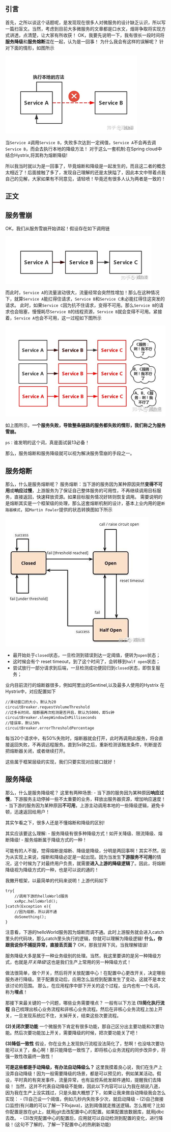## 引言

首先，之所以谈这个话题呢，是发现现在很多人对微服务的设计缺乏认识，所以写一篇扫盲文。当然，考虑到目前大多微服务的文章都是口水文，烟哥争取将实现方式讲透，点清楚，让大家有所收获！ OK，我要先说明一下，我有很长一段时间将**服务降级**和**服务熔断**混在一起，认为是一回事！ 为什么我会有这样的误解呢？ 针对下面的情形，如图所示

![img](../source/img/v2-e69d1ec1335e36f469637dafba2877ef_1440w.jpg)

当`Service A`调用`Service B`，失败多次达到一定阀值，`Service A`不会再去调`Service B`，而会去执行本地的降级方法！ 对于这么一套机制:在Spring cloud中结合Hystrix,将其称为熔断降级!

所以我当时就以为是一回事了，毕竟熔断和降级是一起发生的，而且这二者的概念太相近了！后面接触了多了，发现自己理解的还是太狭隘了，因此本文中带着点我自己的见解，大家如果有不同意见，请轻喷！毕竟还有很多人认为两者是一致的！

## 正文

## 服务雪崩

OK，我们从服务雪崩开始讲起！假设存在如下调用链

![img](../source/img/v2-5e7d2fd5a62d41c131c64aac2c9d3859_1440w.jpg)



而此时，`Service A`的流量波动很大，流量经常会突然性增加！那么在这种情况下，就算`Service A`能扛得住请求，`Service B`和`Service C`未必能扛得住这突发的请求。 此时，如果`Service C`因为抗不住请求，变得不可用。那么`Service B`的请求也会阻塞，慢慢耗尽`Service B`的线程资源，`Service B`就会变得不可用。紧接着，`Service A`也会不可用，这一过程如下图所示

![img](../source/img/v2-1b77f91995c65324650230115becaff7_1440w.jpg)



如上图所示，**一个服务失败，导致整条链路的服务都失败的情形，我们称之为服务雪崩。**

`ps：`谁发明的这个词，真是面试装13必备！

那么，服务熔断和服务降级就可以视为解决服务雪崩的手段之一。

## 服务熔断

那么，什么是服务熔断呢？ 服务熔断：当下游的服务因为某种原因突然**变得不可用**或**响应过慢**，上游服务为了保证自己整体服务的可用性，不再继续调用目标服务，直接返回，快速释放资源。如果目标服务情况好转则恢复调用。 需要说明的是熔断其实是一个框架级的处理，那么这套熔断机制的设计，基本上业内用的是`断路器模式`，如`Martin Fowler`提供的状态转换图如下所示

![img](../source/img/v2-cc1ea6f4db442c624728f928abe3fd36_1440w.jpg)



- 最开始处于`closed`状态，一旦检测到错误到达一定阈值，便转为`open`状态；
- 这时候会有个 reset timeout，到了这个时间了，会转移到`half open`状态；
- 尝试放行一部分请求到后端，一旦检测成功便回归到`closed`状态，即恢复服务；

业内目前流行的熔断器很多，例如阿里出的Sentinel,以及最多人使用的Hystrix 在Hystrix中，对应配置如下

```text
//滑动窗口的大小，默认为20
circuitBreaker.requestVolumeThreshold 
//过多长时间，熔断器再次检测是否开启，默认为5000，即5s钟
circuitBreaker.sleepWindowInMilliseconds 
//错误率，默认50%
circuitBreaker.errorThresholdPercentage
```

每当20个请求中，有50%失败时，熔断器就会打开，此时再调用此服务，将会直接返回失败，不再调远程服务。直到5s钟之后，重新检测该触发条件，判断是否把熔断器关闭，或者继续打开。

这些属于框架层级的实现，我们只要实现对应接口就好！

## 服务降级

那么，什么是服务降级呢？ 这里有两种场景: - 当下游的服务因为某种原因**响应过慢**，下游服务主动停掉一些不太重要的业务，释放出服务器资源，增加响应速度！ - 当下游的服务因为某种原因**不可用**，上游主动调用本地的一些降级逻辑，避免卡顿，迅速返回给用户！

其实乍看之下，很多人还是不懂熔断和降级的区别!

其实应该要这么理解: - 服务降级有很多种降级方式！如开关降级、限流降级、熔断降级! - 服务熔断属于降级方式的一种！

可能有的人不服，觉得熔断是熔断、降级是降级，分明是两回事啊！其实不然，因为从实现上来说，熔断和降级必定是一起出现。因为当发生**下游服务不可用**的情况，这个时候为了对最终用户负责，就需要**进入上游的降级逻辑**了。因此，将熔断降级视为降级方式的一种，也是可以说的通的！

我撇开框架，以最简单的代码来说明！上游代码如下

```text
try{
    //调用下游的helloWorld服务
    xxRpc.helloWorld();
}catch(Exception e){
    //因为熔断，所以调不通
    doSomething();
}
```

注意看，下游的helloWorld服务因为熔断而调不通。此时上游服务就会进入catch里头的代码块，那么catch里头执行的逻辑，你就可以理解为降级逻辑! **什么，你跟我说你不捕捉异常，直接丢页面？** OK，那我甘拜下风，当我理解错误!

服务降级大多是属于一种业务级别的处理。当然，我这里要讲的是另一种降级方式，也就是*开关降级*!这也是我们生产上常用的另一种降级方式！

做法很简单，做个开关，然后将开关放配置中心！在配置中心更改开关，决定哪些服务进行降级。至于配置变动后，应用怎么监控到配置发生了变动，这就不是本文该讨论的范围。 那么，在应用程序中部下开关的这个过程，业内也有一个名词，称为**埋点**！

那接下来最关键的一个问题，哪些业务需要埋点？ 一般有以下方法 **(1)简化执行流程** 自己梳理出核心业务流程和非核心业务流程。然后在非核心业务流程上加上开关，一旦发现系统扛不住，关掉开关，结束这些次要流程。

**(2)关闭次要功能** 一个微服务下肯定有很多功能，那自己区分出主要功能和次要功能。然后次要功能加上开关，需要降级的时候，把次要功能关了吧！

**(3)降低一致性** 假设，你在业务上发现执行流程没法简化了，愁啊！也没啥次要功能可以关了，桑心啊！那只能降低一致性了，即将核心业务流程的同步改异步，将强一致性改最终一致性！

**可是这些都是手动降级，有办法自动降级么？** 这里我摸着良心说，我们在生产上没弄自动降级！因为一般需要降级的场景，都是可以预见的，例如某某活动。假设，平时真的有突发事件，流量异常，也有监控系统发邮件通知，提醒我们去降级！ 当然，这并不代表自动降级不能做，因此以下内容可以认为我在胡说八道，因为我在生产上没实践过，只是头脑大概想了下，如果让我来做自动降级我会怎么实现： - (1)自己设一个阈值，例如几秒内失败多少次，就启动降级 - (2)自己做接口监控(有兴趣的可以了解一下Rxjava)，达到阈值就走推送逻辑。怎么推呢？比如你配置是放在git上，就用jgit去改配置中心的配置。如果配置放数据库，就用jdbc去改。 - (3)改完配置中心的配置后，应用就可以自动检测到配置的变化，进行降级！(这句不了解的，了解一下配置中心的热刷新功能)